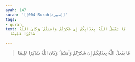 ```yaml
---
ayah: 147
surah: '[[004-Surah|سورة]]'
tags:
- quran
text: مَّا يَفْعَلُ اللَّهُ بِعَذَابِكُمْ إِن شَكَرْتُمْ وَآمَنتُمْ ۚ وَكَانَ اللَّهُ
  شَاكِرًا عَلِيمًا

---
```

> مَّا يَفْعَلُ اللَّهُ بِعَذَابِكُمْ إِن شَكَرْتُمْ وَآمَنتُمْ ۚ وَكَانَ اللَّهُ شَاكِرًا عَلِيمًا
